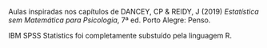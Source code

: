 Aulas inspiradas nos capítulos de DANCEY, CP & REIDY, J (2019) _Estatística sem Matemática para Psicologia_, 7ª ed. Porto Alegre: Penso.

IBM SPSS Statistics foi completamente substuído pela linguagem R.

